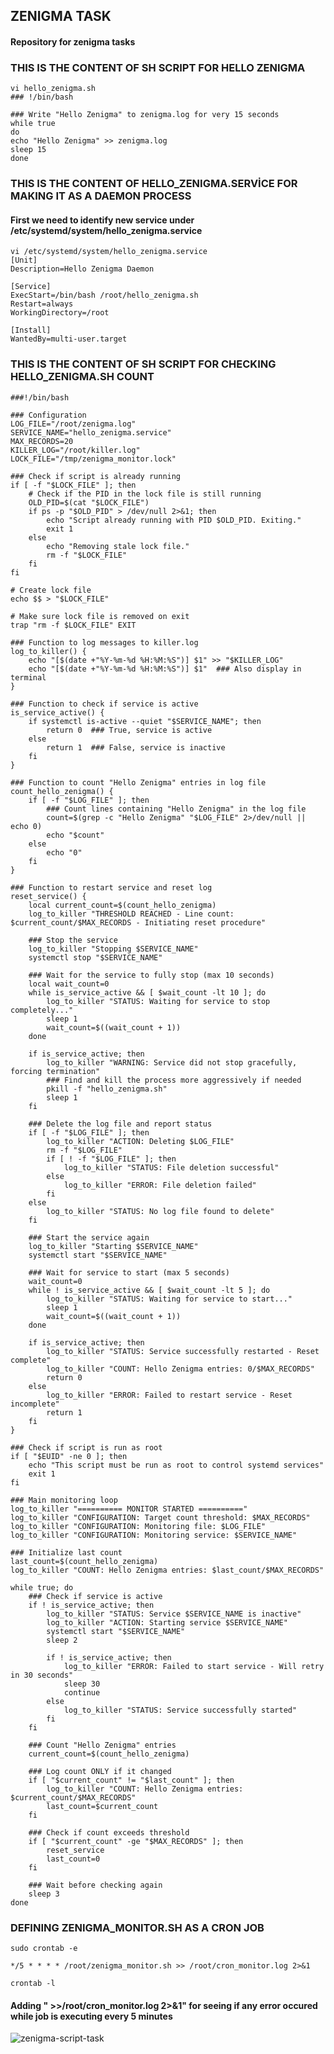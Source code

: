 ## ZENIGMA TASK
#### Repository for zenigma tasks


### THIS IS THE CONTENT OF SH SCRIPT FOR HELLO ZENIGMA
    vi hello_zenigma.sh
    ### !/bin/bash
    
    ### Write "Hello Zenigma" to zenigma.log for very 15 seconds
    while true
    do
    echo "Hello Zenigma" >> zenigma.log
    sleep 15
    done


### THIS IS THE CONTENT OF HELLO_ZENIGMA.SERVİCE FOR MAKING IT AS A DAEMON PROCESS

#### First we need to identify new service under /etc/systemd/system/hello_zenigma.service
    vi /etc/systemd/system/hello_zenigma.service
    [Unit]
    Description=Hello Zenigma Daemon
    
    [Service]
    ExecStart=/bin/bash /root/hello_zenigma.sh
    Restart=always
    WorkingDirectory=/root
    
    [Install]
    WantedBy=multi-user.target

### THIS IS THE CONTENT OF SH SCRIPT FOR CHECKING HELLO_ZENIGMA.SH COUNT
    ###!/bin/bash
    
    ### Configuration
    LOG_FILE="/root/zenigma.log"
    SERVICE_NAME="hello_zenigma.service"
    MAX_RECORDS=20
    KILLER_LOG="/root/killer.log"
    LOCK_FILE="/tmp/zenigma_monitor.lock"
    
    ### Check if script is already running
    if [ -f "$LOCK_FILE" ]; then
        # Check if the PID in the lock file is still running
        OLD_PID=$(cat "$LOCK_FILE")
        if ps -p "$OLD_PID" > /dev/null 2>&1; then
            echo "Script already running with PID $OLD_PID. Exiting."
            exit 1
        else
            echo "Removing stale lock file."
            rm -f "$LOCK_FILE"
        fi
    fi
    
    # Create lock file
    echo $$ > "$LOCK_FILE"
    
    # Make sure lock file is removed on exit
    trap "rm -f $LOCK_FILE" EXIT
    
    ### Function to log messages to killer.log
    log_to_killer() {
        echo "[$(date +"%Y-%m-%d %H:%M:%S")] $1" >> "$KILLER_LOG"
        echo "[$(date +"%Y-%m-%d %H:%M:%S")] $1"  ### Also display in terminal
    }
    
    ### Function to check if service is active
    is_service_active() {
        if systemctl is-active --quiet "$SERVICE_NAME"; then
            return 0  ### True, service is active
        else
            return 1  ### False, service is inactive
        fi
    }
    
    ### Function to count "Hello Zenigma" entries in log file
    count_hello_zenigma() {
        if [ -f "$LOG_FILE" ]; then
            ### Count lines containing "Hello Zenigma" in the log file
            count=$(grep -c "Hello Zenigma" "$LOG_FILE" 2>/dev/null || echo 0)
            echo "$count"
        else
            echo "0"
        fi
    }
    
    ### Function to restart service and reset log
    reset_service() {
        local current_count=$(count_hello_zenigma)
        log_to_killer "THRESHOLD REACHED - Line count: $current_count/$MAX_RECORDS - Initiating reset procedure"
    
        ### Stop the service
        log_to_killer "Stopping $SERVICE_NAME"
        systemctl stop "$SERVICE_NAME"
    
        ### Wait for the service to fully stop (max 10 seconds)
        local wait_count=0
        while is_service_active && [ $wait_count -lt 10 ]; do
            log_to_killer "STATUS: Waiting for service to stop completely..."
            sleep 1
            wait_count=$((wait_count + 1))
        done
    
        if is_service_active; then
            log_to_killer "WARNING: Service did not stop gracefully, forcing termination"
            ### Find and kill the process more aggressively if needed
            pkill -f "hello_zenigma.sh"
            sleep 1
        fi
    
        ### Delete the log file and report status
        if [ -f "$LOG_FILE" ]; then
            log_to_killer "ACTION: Deleting $LOG_FILE"
            rm -f "$LOG_FILE"
            if [ ! -f "$LOG_FILE" ]; then
                log_to_killer "STATUS: File deletion successful"
            else
                log_to_killer "ERROR: File deletion failed"
            fi
        else
            log_to_killer "STATUS: No log file found to delete"
        fi
    
        ### Start the service again
        log_to_killer "Starting $SERVICE_NAME"
        systemctl start "$SERVICE_NAME"
    
        ### Wait for service to start (max 5 seconds)
        wait_count=0
        while ! is_service_active && [ $wait_count -lt 5 ]; do
            log_to_killer "STATUS: Waiting for service to start..."
            sleep 1
            wait_count=$((wait_count + 1))
        done
    
        if is_service_active; then
            log_to_killer "STATUS: Service successfully restarted - Reset complete"
            log_to_killer "COUNT: Hello Zenigma entries: 0/$MAX_RECORDS"
            return 0
        else
            log_to_killer "ERROR: Failed to restart service - Reset incomplete"
            return 1
        fi
    }
    
    ### Check if script is run as root
    if [ "$EUID" -ne 0 ]; then
        echo "This script must be run as root to control systemd services"
        exit 1
    fi
    
    ### Main monitoring loop
    log_to_killer "========== MONITOR STARTED =========="
    log_to_killer "CONFIGURATION: Target count threshold: $MAX_RECORDS"
    log_to_killer "CONFIGURATION: Monitoring file: $LOG_FILE"
    log_to_killer "CONFIGURATION: Monitoring service: $SERVICE_NAME"
    
    ### Initialize last count
    last_count=$(count_hello_zenigma)
    log_to_killer "COUNT: Hello Zenigma entries: $last_count/$MAX_RECORDS"
    
    while true; do
        ### Check if service is active
        if ! is_service_active; then
            log_to_killer "STATUS: Service $SERVICE_NAME is inactive"
            log_to_killer "ACTION: Starting service $SERVICE_NAME"
            systemctl start "$SERVICE_NAME"
            sleep 2
    
            if ! is_service_active; then
                log_to_killer "ERROR: Failed to start service - Will retry in 30 seconds"
                sleep 30
                continue
            else
                log_to_killer "STATUS: Service successfully started"
            fi
        fi
    
        ### Count "Hello Zenigma" entries
        current_count=$(count_hello_zenigma)
    
        ### Log count ONLY if it changed
        if [ "$current_count" != "$last_count" ]; then
            log_to_killer "COUNT: Hello Zenigma entries: $current_count/$MAX_RECORDS"
            last_count=$current_count
        fi
    
        ### Check if count exceeds threshold
        if [ "$current_count" -ge "$MAX_RECORDS" ]; then
            reset_service
            last_count=0
        fi
    
        ### Wait before checking again
        sleep 3
    done

### DEFINING ZENIGMA_MONITOR.SH AS A CRON JOB

    sudo crontab -e
    
    */5 * * * * /root/zenigma_monitor.sh >> /root/cron_monitor.log 2>&1
    
    crontab -l
#### Adding " >>/root/cron_monitor.log 2>&1" for seeing if any error occured while job is executing every 5 minutes

![zenigma-script-task](https://github.com/user-attachments/assets/bfa99228-6ac0-4066-bc75-431c708da172)


